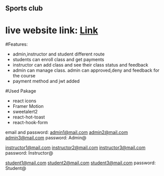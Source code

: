 ## Sports club
live website link: [Link](https://work-12-ad843.web.app/)
===================

#Features:
- admin,instructor and student different route
- students can enroll class and get payments 
- instructor can add class and see their class status and feedback
- admin can manage class. admin can approved,deny and feedback for the course 
- payment method and jwt added

#Used Pakage
- react icons
- Framer Motion
- sweetalert2
- react-hot-toast
- react-hook-form


email and password:
admin1@mail.com
admin2@mail.com
admin3@mail.com
password: Admin@

instructor1@mail.com
instructor2@mail.com
instructor3@mail.com
password: Instructor@

student1@mail.com
student2@mail.com
student3@mail.com
password: Student@
